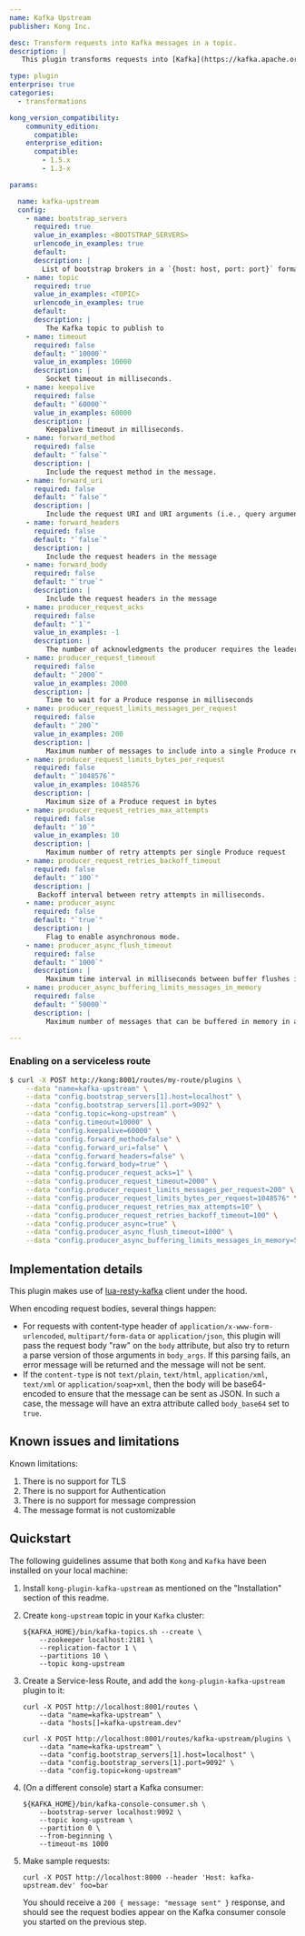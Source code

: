 ```yaml
---
name: Kafka Upstream
publisher: Kong Inc.

desc: Transform requests into Kafka messages in a topic.
description: |
   This plugin transforms requests into [Kafka](https://kafka.apache.org/) messages in a topic.

type: plugin
enterprise: true
categories:
  - transformations

kong_version_compatibility:
    community_edition:
      compatible:
    enterprise_edition:
      compatible:
        - 1.5.x
        - 1.3-x

params:

  name: kafka-upstream
  config:
    - name: bootstrap_servers
      required: true
      value_in_examples: <BOOTSTRAP_SERVERS>
      urlencode_in_examples: true
      default:
      description: |
        List of bootstrap brokers in a `{host: host, port: port}` format.
    - name: topic
      required: true
      value_in_examples: <TOPIC>
      urlencode_in_examples: true
      default:
      description: |
         The Kafka topic to publish to
    - name: timeout
      required: false
      default: "`10000`"
      value_in_examples: 10000
      description: |
         Socket timeout in milliseconds.
    - name: keepalive
      required: false
      default: "`60000`"
      value_in_examples: 60000
      description: |
         Keepalive timeout in milliseconds.
    - name: forward_method
      required: false
      default: "`false`"
      description: |
         Include the request method in the message.
    - name: forward_uri
      required: false
      default: "`false`"
      description: |
         Include the request URI and URI arguments (i.e., query arguments) in the message.
    - name: forward_headers
      required: false
      default: "`false`"
      description: |
         Include the request headers in the message
    - name: forward_body
      required: false
      default: "`true`"
      description: |
         Include the request headers in the message
    - name: producer_request_acks
      required: false
      default: "`1`"
      value_in_examples: -1
      description: |
         The number of acknowledgments the producer requires the leader to have received before considering a request complete. Allowed values are 0 for no acknowledgments, 1 for only the leader, and -1 for the full ISR
    - name: producer_request_timeout
      required: false
      default: "`2000`"
      value_in_examples: 2000
      description: |
         Time to wait for a Produce response in milliseconds
    - name: producer_request_limits_messages_per_request
      required: false
      default: "`200`"
      value_in_examples: 200
      description: |
         Maximum number of messages to include into a single Produce request
    - name: producer_request_limits_bytes_per_request
      required: false
      default: "`1048576`"
      value_in_examples: 1048576
      description: |
         Maximum size of a Produce request in bytes
    - name: producer_request_retries_max_attempts
      required: false
      default: "`10`"
      value_in_examples: 10
      description: |
         Maximum number of retry attempts per single Produce request
    - name: producer_request_retries_backoff_timeout
      required: false
      default: "`100`"
      description: |
       Backoff interval between retry attempts in milliseconds.
    - name: producer_async
      required: false
      default: "`true`"
      description: |
         Flag to enable asynchronous mode.
    - name: producer_async_flush_timeout
      required: false
      default: "`1000`"
      description: |
         Maximum time interval in milliseconds between buffer flushes in asynchronous mode.
    - name: producer_async_buffering_limits_messages_in_memory
      required: false
      default: "`50000`"
      description: |
         Maximum number of messages that can be buffered in memory in asynchronous mode.

---
```


### Enabling on a serviceless route

```bash
$ curl -X POST http://kong:8001/routes/my-route/plugins \
    --data "name=kafka-upstream" \
    --data "config.bootstrap_servers[1].host=localhost" \
    --data "config.bootstrap_servers[1].port=9092" \
    --data "config.topic=kong-upstream" \
    --data "config.timeout=10000" \
    --data "config.keepalive=60000" \
    --data "config.forward_method=false" \
    --data "config.forward_uri=false" \
    --data "config.forward_headers=false" \
    --data "config.forward_body=true" \
    --data "config.producer_request_acks=1" \
    --data "config.producer_request_timeout=2000" \
    --data "config.producer_request_limits_messages_per_request=200" \
    --data "config.producer_request_limits_bytes_per_request=1048576" \
    --data "config.producer_request_retries_max_attempts=10" \
    --data "config.producer_request_retries_backoff_timeout=100" \
    --data "config.producer_async=true" \
    --data "config.producer_async_flush_timeout=1000" \
    --data "config.producer_async_buffering_limits_messages_in_memory=50000"
```

## Implementation details

This plugin makes use of [lua-resty-kafka](https://github.com/doujiang24/lua-resty-kafka) client under the hood.

When encoding request bodies, several things happen:

* For requests with content-type header of `application/x-www-form-urlencoded`, `multipart/form-data`
  or `application/json`, this plugin will pass the request body "raw" on the `body` attribute, but also try
  to return a parse version of those arguments in `body_args`. If this parsing fails, an error message will be
  returned and the message will not be sent.
* If the `content-type` is not `text/plain`, `text/html`, `application/xml`, `text/xml` or `application/soap+xml`,
  then the body will be base64-encoded to ensure that the message can be sent as JSON. In such a case,
  the message will have an extra attribute called `body_base64` set to `true`.

## Known issues and limitations

Known limitations:

1. There is no support for TLS
2. There is no support for Authentication
3. There is no support for message compression
4. The message format is not customizable

## Quickstart

The following guidelines assume that both `Kong` and `Kafka` have been installed on your local machine:

1. Install `kong-plugin-kafka-upstream` as mentioned on the "Installation" section of this readme.

2. Create `kong-upstream` topic in your `Kafka` cluster:

    ```
    ${KAFKA_HOME}/bin/kafka-topics.sh --create \
        --zookeeper localhost:2181 \
        --replication-factor 1 \
        --partitions 10 \
        --topic kong-upstream
    ```

3. Create a Service-less Route, and add the `kong-plugin-kafka-upstream` plugin to it:

    ```
    curl -X POST http://localhost:8001/routes \
        --data "name=kafka-upstream" \
        --data "hosts[]=kafka-upstream.dev"
    ```

    ```
    curl -X POST http://localhost:8001/routes/kafka-upstream/plugins \
        --data "name=kafka-upstream" \
        --data "config.bootstrap_servers[1].host=localhost" \
        --data "config.bootstrap_servers[1].port=9092" \
        --data "config.topic=kong-upstream"
    ```

4. (On a different console) start a Kafka consumer:

    ```
    ${KAFKA_HOME}/bin/kafka-console-consumer.sh \
        --bootstrap-server localhost:9092 \
        --topic kong-upstream \
        --partition 0 \
        --from-beginning \
        --timeout-ms 1000
    ```

5. Make sample requests:

    ```
    curl -X POST http://localhost:8000 --header 'Host: kafka-upstream.dev' foo=bar
    ```

    You should receive a `200 { message: "message sent" }` response, and should see the request bodies appear on
    the Kafka consumer console you started on the previous step.
